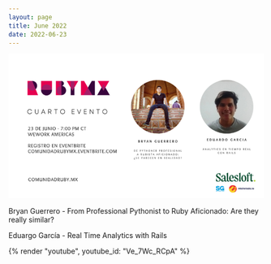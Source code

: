 ```yaml
---
layout: page
title: June 2022
date: 2022-06-23
---
```


![](/images/eventos/junio_2022.png)

Bryan Guerrero - From Professional Pythonist to Ruby Aficionado: Are they really similar?

Eduargo García - Real Time Analytics with Rails

{% render "youtube", youtube_id: "Ve_7Wc_RCpA" %}
